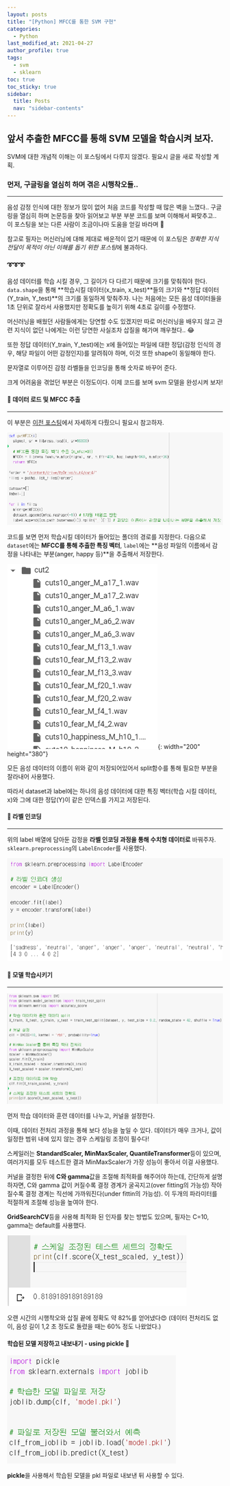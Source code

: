```yaml
---
layout: posts
title: "[Python] MFCC를 통한 SVM 구현"
categories:
  - Python
last_modified_at: 2021-04-27
author_profile: true
tags:
  - svm
  - sklearn
toc: true
toc_sticky: true
sidebar:
  title: Posts
  nav: "sidebar-contents"
---
```


## 앞서 추출한 MFCC를 통해 SVM 모델을 학습시켜 보자.

SVM에 대한 개념적 이해는 이 포스팅에서 다루지 않겠다. 필요시 글을 새로 작성할 계획.


### 먼저, 구글링을 열심히 하며 겪은 시행착오들..

-----

음성 감정 인식에 대한 정보가 많이 없어 처음 코드를 작성할 때 많은 벽을 느꼈다.. 구글링을 열심히 하며 논문등을 찾아 읽어보고 부분 부분 코드를 보며 이해해서 짜맞추고.. 이 포스팅을 보는 다른 사람이 조금이나마 도움을 얻길 바라며 🐤

참고로 필자는 머신러닝에 대해 제대로 배운적이 없기 때문에 이 포스팅은 *정확한 지식 전달이 목적이 아닌 이해를 돕기 위한 포스팅*에 불과하다.

###  ➰➰➰

음성 데이터를 학습 시킬 경우, 그 길이가 다 다르기 때문에 크기를 맞춰줘야 한다. ```data.shape```을 통해 **학습시킬 데이터(x_train, x_test)**들의 크기와 **정답 데이터(Y_train, Y_test)**의 크기를 동일하게 맞춰주자. 나는 처음에는 모든 음성 데이터들을 1초 단위로 잘라서 사용했지만 정확도를 높히기 위해 4초로 길이를 수정했다.

머신러닝을 배웠던 사람들에게는 당연할 수도 있겠지만 따로 머신러닝을 배우지 않고 관련 지식이 없던 나에게는 이런 당연한 사실조차 삽질을 해가며 깨우쳤다.. 😂

또한 정답 데이터(Y_train, Y_test)에는 x에 들어있는 파일에 대한 정답(감정 인식의 경우, 해당 파일이 어떤 감정인지)를 알려줘야 하며, 이것 또한 shape이 동일해야 한다.

문자열로 이루어진 감정 라벨들을 인코딩을 통해 숫자로 바꾸어 준다.

크게 어려움을 겪었던 부분은 이정도이다. 이제 코드를 보며 svm 모델을 완성시켜 보자! 

#### 🌝 데이터 로드 및 MFCC 추출

-----

이 부분은 <a href="https://jerimo.github.io/python/mfcc/">이전 포스팅</a>에서 자세하게 다뤘으니 필요시 참고하자.

![1](/assets/image/svm1.PNG)

코드를 보면 먼저 학습시킬 데이터가 들어있는 폴더의 경로를 지정한다. 다음으로 ```dataset```에는 **MFCC를 통해 추출한 특징 벡터**, ```label```에는 **음성 파일의 이름에서 감정을 나타내는 부분(anger, happy 등)**을 추출해서 저장한다.

![_](/assets/image/svm_data.PNG){: width="200" height="380"}

모든 음성 데이터의 이름이 위와 같이 저장되어있어서 split함수를 통해 필요한 부분을 잘라내어 사용했다.

따라서 dataset과 label에는 하나의 음성 데이터에 대한 특징 벡터(학습 시킬 데이터, x)와 그에 대한 정답(Y)이 같은 인덱스를 가지고 저장된다.


#### 🔖 라벨 인코딩

-----

위의 label 배열에 담아둔 감정을 **라벨 인코딩 과정을 통해 수치형 데이터로** 바꿔주자. ```sklearn.preprocessing```의 ```LabelEncoder```를 사용했다. 

![2](/assets/image/svm2.PNG)


#### 🎢 모델 학습시키기

-----

![3](/assets/image/svm3.PNG)

먼저 학습 데이터와 훈련 데이터를 나누고, 커널을 설정한다.

이때, 데이터 전처리 과정을 통해 보다 성능을 높일 수 있다. 데이터가 매우 크거나, 값이 일정한 범위 내에 있지 않는 경우 스케일링 조정이 필수다!

스케일러는 **StandardScaler, MinMaxScaler, QuantileTransformer**등이 있으며, 여러가지를 모두 테스트한 결과 MinMaxScaler가 가장 성능이 좋아서 이걸 사용했다. 

커널을 결정한 뒤에 **C와 gamma**값을 조절해 최적화를 해주어야 하는데, 간단하게 설명하자면, C와 gamma 값이 커질수록 결정 경계가 굴곡지고(over fitting의 가능성) 작아질수록 결정 경계는 직선에 가까워진다(under fittin의 가능성). 이 두개의 파라미터를 적절하게 조절해 성능을 높여야 한다.

**GridSearchCV**등을 사용해 최적화 된 인자를 찾는 방법도 있으며, 필자는 C=10, gamma는 default를 사용했다.

![5](/assets/image/svm5.PNG)

오랜 시간의 시행착오와 삽질 끝에 정확도 약 82%를 얻어냈다😍 (데이터 전처리도 없이, 음성 길이 1,2 초 정도로 돌렸을 때는 60% 정도 나왔었다.)


#### 학습된 모델 저장하고 내보내기 - using pickle 🥒

![4](/assets/image/svm4.PNG)

**pickle**을 사용해서 학습된 모델을 pkl 파일로 내보낸 뒤 사용할 수 있다.